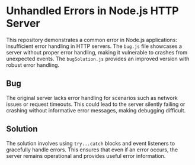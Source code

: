 # Unhandled Errors in Node.js HTTP Server

This repository demonstrates a common error in Node.js applications: insufficient error handling in HTTP servers. The `bug.js` file showcases a server without proper error handling, making it vulnerable to crashes from unexpected events.  The `bugSolution.js` provides an improved version with robust error handling.

## Bug

The original server lacks error handling for scenarios such as network issues or request timeouts. This could lead to the server silently failing or crashing without informative error messages, making debugging difficult.

## Solution

The solution involves using `try...catch` blocks and event listeners to gracefully handle errors.  This ensures that even if an error occurs, the server remains operational and provides useful error information.